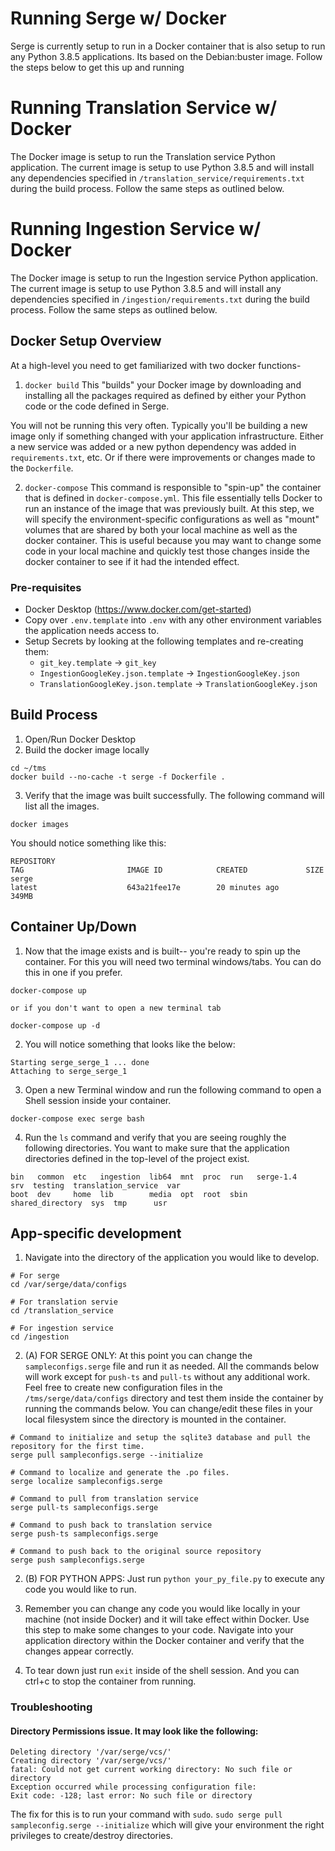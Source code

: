 # Running Serge w/ Docker
Serge is currently setup to run in a Docker container that is also setup to run any Python 3.8.5 applications. Its based on the Debian:buster image.
Follow the steps below to get this up and running

# Running Translation Service w/ Docker
The Docker image is setup to run the Translation service Python application. The current image is setup to use Python 3.8.5 and will install any dependencies specified in `/translation_service/requirements.txt` during the build process.
Follow the same steps as outlined below.

# Running Ingestion Service w/ Docker
The Docker image is setup to run the Ingestion service Python application. The current image is setup to use Python 3.8.5 and will install any dependencies specified in `/ingestion/requirements.txt` during the build process.
Follow the same steps as outlined below.


## Docker Setup Overview
At a high-level you need to get familiarized with two docker functions-
1. `docker build`
This "builds" your Docker image by downloading and installing all the packages required as defined by either your Python code or the code defined in Serge.

You will not be running this very often. Typically you'll be building a new image only if something changed with your application infrastructure. Either a new service was added or a new python dependency was added in `requirements.txt`, etc. Or if there were improvements or changes made to the `Dockerfile`.

2. `docker-compose`
This command is responsible to "spin-up" the container that is defined in `docker-compose.yml`. This file essentially tells Docker to run an instance of the image that was previously built. At this step, we will specify the environment-specific configurations as well as "mount" volumes that are shared by both your local machine as well as the docker container. This is useful because you may want to change some code in your local machine and quickly test those changes inside the docker container to see if it had the intended effect.


### Pre-requisites
- Docker Desktop (https://www.docker.com/get-started)
- Copy over `.env.template` into `.env` with any other environment variables the application needs access to.
- Setup Secrets by looking at the following templates and re-creating them:
	- `git_key.template` -> `git_key`
	- `IngestionGoogleKey.json.template` -> `IngestionGoogleKey.json`
	- `TranslationGoogleKey.json.template` -> `TranslationGoogleKey.json`

## Build Process
1. Open/Run Docker Desktop
2. Build the docker image locally
```
cd ~/tms
docker build --no-cache -t serge -f Dockerfile .
```
3. Verify that the image was built successfully. The following command will list all the images.
```
docker images
```
You should notice something like this:
```
REPOSITORY                                                                    TAG                       IMAGE ID            CREATED             SIZE
serge                                                                         latest                    643a21fee17e        20 minutes ago      349MB
```

## Container Up/Down
1. Now that the image exists and is built-- you're ready to spin up the container. For this you will need two terminal windows/tabs. You can do this in one if you prefer.
```
docker-compose up

or if you don't want to open a new terminal tab

docker-compose up -d 
```
2. You will notice something that looks like the below:
```
Starting serge_serge_1 ... done
Attaching to serge_serge_1

```
3. Open a new Terminal window and run the following command to open a Shell session inside your container.
```
docker-compose exec serge bash
```
4. Run the `ls` command and verify that you are seeing roughly the following directories. You want to make sure that the application directories defined in the top-level of the project exist. 
```
bin   common  etc   ingestion  lib64  mnt  proc  run   serge-1.4	 srv  testing  translation_service  var
boot  dev     home  lib        media  opt  root  sbin  shared_directory  sys  tmp      usr
```

## App-specific development
1. Navigate into the directory of the application you would like to develop.
```
# For serge
cd /var/serge/data/configs

# For translation servie
cd /translation_service

# For ingestion service
cd /ingestion
```
2. (A) FOR SERGE ONLY: At this point you can change the `sampleconfigs.serge` file and run it as needed.
All the commands below will work except for `push-ts` and `pull-ts` without any additional work.
Feel free to create new configuration files in the `/tms/serge/data/configs` directory and test them inside the container by running the commands below. You can change/edit these files in your local filesystem since the directory is mounted in the container.
```
# Command to initialize and setup the sqlite3 database and pull the repository for the first time.
serge pull sampleconfigs.serge --initialize

# Command to localize and generate the .po files.
serge localize sampleconfigs.serge

# Command to pull from translation service
serge pull-ts sampleconfigs.serge

# Command to push back to translation service
serge push-ts sampleconfigs.serge

# Command to push back to the original source repository
serge push sampleconfigs.serge
```
2. (B) FOR PYTHON APPS: Just run `python your_py_file.py` to execute any code you would like to run.

3. Remember you can change any code you would like locally in your machine (not inside Docker) and it will take effect within Docker. Use this step to make some changes to your code. Navigate into your application directory within the Docker container and verify that the changes appear correctly.

4. To tear down just run `exit` inside of the shell session. And you can ctrl+c to stop the container from running.


### Troubleshooting

#### Directory Permissions issue. It may look like the following:
```
Deleting directory '/var/serge/vcs/'
Creating directory '/var/serge/vcs/'
fatal: Could not get current working directory: No such file or directory
Exception occurred while processing configuration file:
Exit code: -128; last error: No such file or directory
```
The fix for this is to run your command with `sudo`.
`sudo serge pull sampleconfig.serge --initialize` which will give your environment the right privileges to create/destroy directories.

